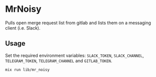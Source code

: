 # MrNoisy

Pulls open merge request list from gitlab and lists them on a messaging client (i.e. Slack).

## Usage

Set the required environment variables: `SLACK_TOKEN`, `SLACK_CHANNEL`, `TELEGRAM_TOKEN`, `TELEGRAM_CHANNEL` and `GITLAB_TOKEN`.
```
mix run lib/mr_noisy
```
